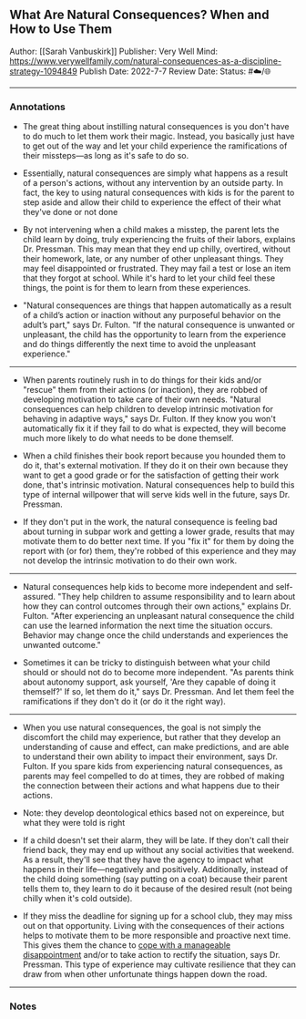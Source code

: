 ## What Are Natural Consequences? When and How to Use Them

Author: [[Sarah Vanbuskirk]]
Publisher: Very Well Mind: https://www.verywellfamily.com/natural-consequences-as-a-discipline-strategy-1094849
Publish Date: 2022-7-7
Review Date:
Status: #☁️/🌐 

___

### Annotations

- The great thing about instilling natural consequences is you don't have to do much to let them work their magic. Instead, you basically just have to get out of the way and let your child experience the ramifications of their missteps—as long as it's safe to do so.

- Essentially, natural consequences are simply what happens as a result of a person's actions, without any intervention by an outside party. In fact, the key to using natural consequences with kids is for the parent to step aside and allow their child to experience the effect of their what they've done or not done

- By not intervening when a child makes a misstep, the parent lets the child learn by doing, truly experiencing the fruits of their labors, explains Dr. Pressman. This may mean that they end up chilly, overtired, without their homework, late, or any number of other unpleasant things. They may feel disappointed or frustrated. They may fail a test or lose an item that they forgot at school. While it's hard to let your child feel these things, the point is for them to learn from these experiences.

- "Natural consequences are things that happen automatically as a result of a child’s action or inaction without any purposeful behavior on the adult’s part," says Dr. Fulton. "If the natural consequence is unwanted or unpleasant, the child has the opportunity to learn from the experience and do things differently the next time to avoid the unpleasant experience."

---

- When parents routinely rush in to do things for their kids and/or "rescue" them from their actions (or inaction), they are robbed of developing motivation to take care of their own needs. "Natural consequences can help children to develop intrinsic motivation for behaving in adaptive ways," says Dr. Fulton. If they know you won't automatically fix it if they fail to do what is expected, they will become much more likely to do what needs to be done themself.

- When a child finishes their book report because you hounded them to do it, that's external motivation. If they do it on their own because they want to get a good grade or for the satisfaction of getting their work done, that's intrinsic motivation. Natural consequences help to build this type of internal willpower that will serve kids well in the future, says Dr. Pressman.

- If they don't put in the work, the natural consequence is feeling bad about turning in subpar work and getting a lower grade, results that may motivate them to do better next time. If you "fix it" for them by doing the report with (or for) them, they're robbed of this experience and they may not develop the intrinsic motivation to do their own work.

---

- Natural consequences help kids to become more independent and self-assured. "They help children to assume responsibility and to learn about how they can control outcomes through their own actions," explains Dr. Fulton. "After experiencing an unpleasant natural consequence the child can use the learned information the next time the situation occurs. Behavior may change once the child understands and experiences the unwanted outcome."

- Sometimes it can be tricky to distinguish between what your child should or should not do to become more independent. "As parents think about autonomy support, ask yourself, 'Are they capable of doing it themself?' If so, let them do it," says Dr. Pressman. And let them feel the ramifications if they don't do it (or do it the right way).

---

- When you use natural consequences, the goal is not simply the discomfort the child may experience, but rather that they develop an understanding of cause and effect, can make predictions, and are able to understand their own ability to impact their environment, says Dr. Fulton. If you spare kids from experiencing natural consequences, as parents may feel compelled to do at times, they are robbed of making the connection between their actions and what happens due to their actions.

- Note: they develop deontological ethics based not on expereince, but what they were told is right

- If a child doesn't set their alarm, they will be late. If they don't call their friend back, they may end up without any social activities that weekend. As a result, they'll see that they have the agency to impact what happens in their life—negatively and positively. Additionally, instead of the child doing something (say putting on a coat) because their parent tells them to, they learn to do it because of the desired result (not being chilly when it's cold outside).

- If they miss the deadline for signing up for a school club, they may miss out on that opportunity. Living with the consequences of their actions helps to motivate them to be more responsible and proactive next time. This gives them the chance to [cope with a manageable disappointment](https://www.verywellfamily.com/how-to-teach-kids-about-feelings-1095012) and/or to take action to rectify the situation, says Dr. Pressman. This type of experience may cultivate resilience that they can draw from when other unfortunate things happen down the road.

___

### Notes

